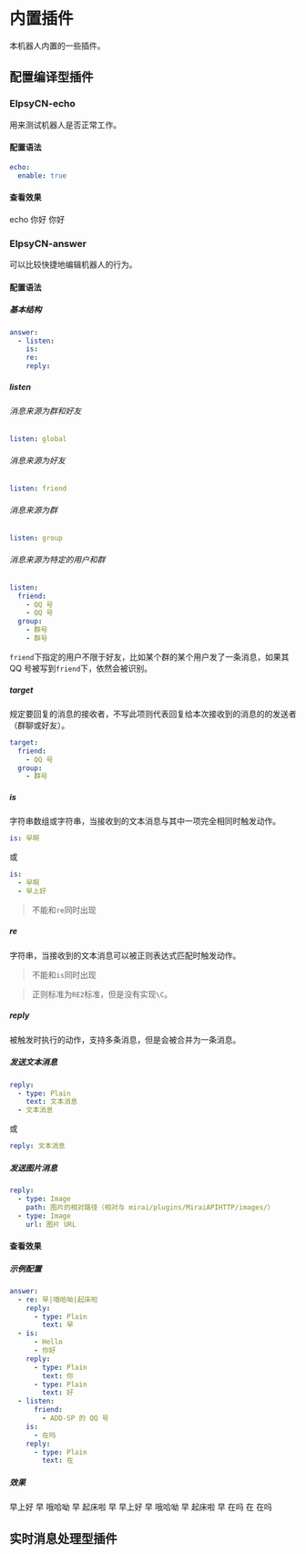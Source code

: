 # 内置插件

本机器人内置的一些插件。

## 配置编译型插件

### ElpsyCN-echo

用来测试机器人是否正常工作。

#### 配置语法

```yml
echo:
  enable: true
```

#### 查看效果

<chat-panel title="聊天记录（群聊或好友聊天）">
  <chat-message nickname="ADD-SP" avatar="https://s1.ax1x.com/2020/06/03/td4S76.jpg">echo 你好</chat-message>
  <chat-message nickname="Bot" avatar="https://s1.ax1x.com/2020/06/03/tdho7V.jpg">你好</chat-message>
</chat-panel>

### ElpsyCN-answer

可以比较快捷地编辑机器人的行为。

#### 配置语法

##### 基本结构

```yml
answer:
  - listen:
    is:
    re:
    reply:
```

##### listen

###### 消息来源为群和好友

```yml
listen: global
```

###### 消息来源为好友

```yml
listen: friend
```

###### 消息来源为群

```yml
listen: group
```

###### 消息来源为特定的用户和群

```yml
listen: 
  friend:
    - QQ 号
    - QQ 号
  group:
    - 群号
    - 群号
```

`friend`下指定的用户不限于好友，比如某个群的某个用户发了一条消息，如果其 QQ 号被写到`friend`下，依然会被识别。

##### target

规定要回复的消息的接收者，不写此项则代表回复给本次接收到的消息的的发送者（群聊或好友）。

```yml
target:
  friend:
    - QQ 号
  group:
    - 群号
```


##### is

字符串数组或字符串，当接收到的文本消息与其中一项完全相同时触发动作。

```yml
is: 早啊
```

或

```yml
is:
  - 早啊
  - 早上好
```


> 不能和`re`同时出现

##### re

字符串，当接收到的文本消息可以被正则表达式匹配时触发动作。

> 不能和`is`同时出现

> 正则标准为`RE2`标准，但是没有实现`\C`。

##### reply

被触发时执行的动作，支持多条消息，但是会被合并为一条消息。

##### 发送文本消息

```yml
reply:
  - type: Plain
    text: 文本消息
  - 文本消息
```

或

```yml
reply: 文本消息
```

##### 发送图片消息

```yml
reply:
  - type: Image
    path: 图片的相对路径（相对与 mirai/plugins/MiraiAPIHTTP/images/）
  - type: Image
    url: 图片 URL
```

#### 查看效果

##### 示例配置

```yml
answer:
  - re: 早|哦哈呦|起床啦
    reply:
      - type: Plain
        text: 早
  - is:
      - Hello
      - 你好
    reply:
      - type: Plain
        text: 你
      - type: Plain
        text: 好
  - listen: 
      friend: 
        - ADD-SP 的 QQ 号
    is:
      - 在吗
    reply:
      - type: Plain
        text: 在
```

##### 效果

<chat-panel title="聊天记录（群聊或好友聊天）">
  <chat-message nickname="ADD-SP" avatar="https://s1.ax1x.com/2020/06/03/td4S76.jpg">早上好</chat-message>
  <chat-message nickname="Bot" avatar="https://s1.ax1x.com/2020/06/03/tdho7V.jpg">早</chat-message>
  <chat-message nickname="ADD-SP" avatar="https://s1.ax1x.com/2020/06/03/td4S76.jpg">哦哈呦</chat-message>
  <chat-message nickname="Bot" avatar="https://s1.ax1x.com/2020/06/03/tdho7V.jpg">早</chat-message>
  <chat-message nickname="ADD-SP" avatar="https://s1.ax1x.com/2020/06/03/td4S76.jpg">起床啦</chat-message>
  <chat-message nickname="Bot" avatar="https://s1.ax1x.com/2020/06/03/tdho7V.jpg">早</chat-message>
</chat-panel>

<chat-panel title="聊天记录（群聊或好友聊天）">
  <chat-message nickname="ADD-SP" avatar="https://s1.ax1x.com/2020/06/03/td4S76.jpg">早上好</chat-message>
  <chat-message nickname="Bot" avatar="https://s1.ax1x.com/2020/06/03/tdho7V.jpg">早</chat-message>
  <chat-message nickname="ADD-SP" avatar="https://s1.ax1x.com/2020/06/03/td4S76.jpg">哦哈呦</chat-message>
  <chat-message nickname="Bot" avatar="https://s1.ax1x.com/2020/06/03/tdho7V.jpg">早</chat-message>
  <chat-message nickname="ADD-SP" avatar="https://s1.ax1x.com/2020/06/03/td4S76.jpg">起床啦</chat-message>
  <chat-message nickname="Bot" avatar="https://s1.ax1x.com/2020/06/03/tdho7V.jpg">早</chat-message>
</chat-panel>


<chat-panel title="聊天记录（群聊或好友聊天）">
  <chat-message nickname="ADD-SP" avatar="https://s1.ax1x.com/2020/06/03/td4S76.jpg">在吗</chat-message>
  <chat-message nickname="Bot" avatar="https://s1.ax1x.com/2020/06/03/tdho7V.jpg">在</chat-message>
  <chat-message :id="910426929" nickname="云游君" >在吗</chat-message>
</chat-panel>

## 实时消息处理型插件